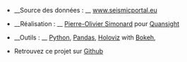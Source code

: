 - __Source des données : __ <a href="https://www.seismicportal.eu" target="_blank">www.seismicportal.eu</a>
- __Réalisation : __  <a href="https://www.linkedin.com/in/pierreoliviersimonard/" target="_blank">Pierre-Olivier Simonard</a> pour <a href="https://www.quansight.com/" target="_blank">Quansight</a>
- __Outils : __ <a href="https://www.python.org/" target="blank">Python</a>, 
  <a href="https://pandas.pydata.org/" target="_blank">Pandas</a>, 
  <a href="https://holoviz.org/" target="_blank">Holoviz</a> with 
  <a href="https://docs.bokeh.org/en/latest/" target="_blank">Bokeh</a>, 
  
- Retrouvez ce projet sur <a href="https://github.com/pierrotsmnrd/earthquakes_strasbourg" target="_blank">Github</a>
